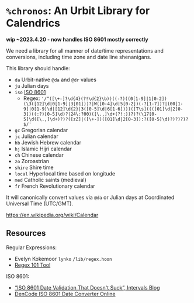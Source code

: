 #   `%chronos`:  An Urbit Library for Calendrics

**wip ~2023.4.20 - now handles ISO 8601 mostly correctly**

We need a library for all manner of date/time representations and conversions, including time zone and date line shenanigans.

This library should handle:

- `da` Urbit-native `@da` and `@dr` values
- `ju` Julian days
- `iso` [ISO 8601](https://en.wikipedia.org/wiki/ISO_8601)
  - Regex:  `'/^([\+-]?\d{4}(?!\d{2}\b))((-?)((0[1-9]|1[0-2])(\3([12]\d|0[1-9]|3[01]))?|W([0-4]\d|5[0-2])(-?[1-7])?|(00[1-9]|0[1-9]\d|[12]\d{2}|3([0-5]\d|6[1-6])))([T\s]((([01]\d|2[0-3])((:?)[0-5]\d)?|24\:?00)([\.,]\d+(?!:))?)?(\17[0-5]\d([\.,]\d+)?)?([zZ]|([\+-])([01]\d|2[0-3]):?([0-5]\d)?)?)?)?$/'`
- `gc` Gregorian calendar
- `jc` Julian calendar
- `hb` Jewish Hebrew calendar
- `hj` Islamic Hijri calendar
- `ch` Chinese calendar
- `zo` Zoroastrian
- `shire` Shire time
- `local` Hyperlocal time based on longitude
- `med` Catholic saints (medieval)
- `fr` French Revolutionary calendar

It will canonically convert values via `@da` or Julian days at Coordinated Universal Time (UTC/GMT).

https://en.wikipedia.org/wiki/Calendar




##  Resources

Regular Expressions:

- Evelyn Kokemoor `lynko` `/lib/regex.hoon`
- [Regex 101 Tool](https://regex101.com/)

ISO 8601:

- [“ISO 8601 Date Validation That Doesn't Suck”, Intervals Blog](https://www.myintervals.com/blog/2009/05/20/iso-8601-date-validation-that-doesnt-suck/)
- [DenCode ISO 8601 Date Converter Online](https://dencode.com/en/date/iso8601)
